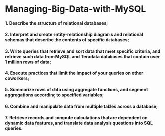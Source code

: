# Managing-Big-Data-with-MySQL

#### 1.	Describe the structure of relational databases;

#### 2.	Interpret and create entity-relationship diagrams and relational schemas that describe the contents of specific databases;

#### 3.	Write queries that retrieve and sort data that meet specific criteria, and retrieve such data from MySQL and Teradata databases that contain over 1 million rows of data;

#### 4.	Execute practices that limit the impact of your queries on other coworkers;

#### 5.	Summarize rows of data using aggregate functions, and segment aggregations according to specified variables;

#### 6.	Combine and manipulate data from multiple tables across a database;

#### 7.	Retrieve records and compute calculations that are dependent on dynamic data features, and translate data analysis questions into SQL queries.
